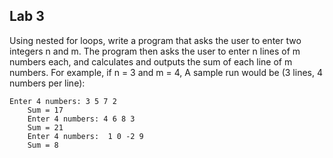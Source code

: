 ## Lab 3


Using nested for loops, write a program that asks the user to enter two integers n and m. The program then asks the user to enter n lines of m numbers each, and calculates and outputs the sum of each line of m numbers. For example, if n = 3 and m = 4, A sample run would be (3 lines, 4 numbers per line):
```
Enter 4 numbers: 3 5 7 2
	Sum = 17
	Enter 4 numbers: 4 6 8 3
	Sum = 21
	Enter 4 numbers:  1 0 -2 9
	Sum = 8

```
